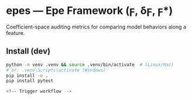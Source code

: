 # epes — Epe Framework (ϝ, δϝ, ϝ*)

Coefficient-space auditing metrics for comparing model behaviors along a feature.

## Install (dev)
```bash
python -m venv .venv && source .venv/bin/activate  # (Linux/Mac)
# or: .venv\Scripts\activate (Windows)
pip install -e .
pip install pytest

<!-- Trigger workflow -->
